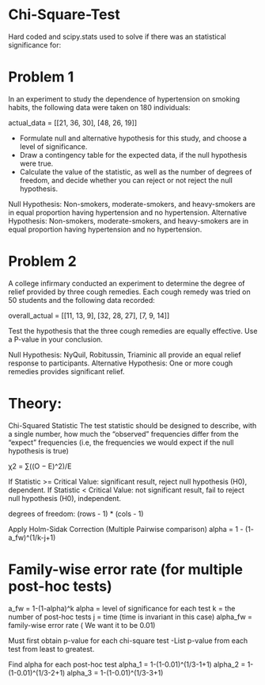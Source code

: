 # Chi-Square-Test
Hard coded and scipy.stats used to solve if there was an statistical significance for: 


# Problem 1
In an experiment to study the dependence of hypertension on smoking habits, the
following data were taken on 180 individuals:

actual_data = [[21, 36, 30],
               [48, 26, 19]]

- Formulate null and alternative hypothesis for this study, and choose a level of
significance.
- Draw a contingency table for the expected data, if the null hypothesis were true.
- Calculate the value of the statistic, as well as the number of degrees of freedom,
and decide whether you can reject or not reject the null hypothesis.

Null Hypothesis: Non-smokers, moderate-smokers, and heavy-smokers are in equal proportion having hypertension and no hypertension.
Alternative Hypothesis: Non-smokers, moderate-smokers, and heavy-smokers are in equal proportion having hypertension and no hypertension.


# Problem 2
A college infirmary conducted an experiment to determine the degree of relief provided
by three cough remedies. Each cough remedy was tried on 50 students and the following
data recorded:

overall_actual = [[11, 13, 9],
                  [32, 28, 27],
                  [7, 9, 14]]

Test the hypothesis that the three cough remedies are equally effective. Use a P-value
in your conclusion.

Null Hypothesis: NyQuil, Robitussin, Triaminic all provide an equal relief response to participants.
Alternative Hypothesis: One or more cough remedies provides significant relief.


# Theory:
Chi-Squared Statistic
The test statistic should be designed to describe, with a single
number, how much the “observed” frequencies differ from the
“expect” frequencies (i.e, the frequencies we would expect if the null hypothesis is true)

χ2 = ∑((O − E)^2)/E

If Statistic >= Critical Value: significant result, reject null hypothesis (H0), dependent.
If Statistic < Critical Value: not significant result, fail to reject null hypothesis (H0), independent.

degrees of freedom: (rows - 1) * (cols - 1)

Apply Holm-Sidak Correction (Multiple Pairwise comparison)
alpha = 1 - (1- a_fw)^(1/k-j+1)
# Family-wise error rate (for multiple post-hoc tests)
a_fw = 1-(1-alpha)^k
alpha = level of significance for each test
k = the number of post-hoc tests
j = time (time is invariant in this case)
alpha_fw = family-wise error rate ( We want it to be 0.01)

Must first obtain p-value for each chi-square test
    -List p-value from each test from least to greatest.

Find alpha for each post-hoc test
alpha_1 = 1-(1-0.01)^(1/3-1+1)
alpha_2 = 1-(1-0.01)^(1/3-2+1)
alpha_3 = 1-(1-0.01)^(1/3-3+1)
